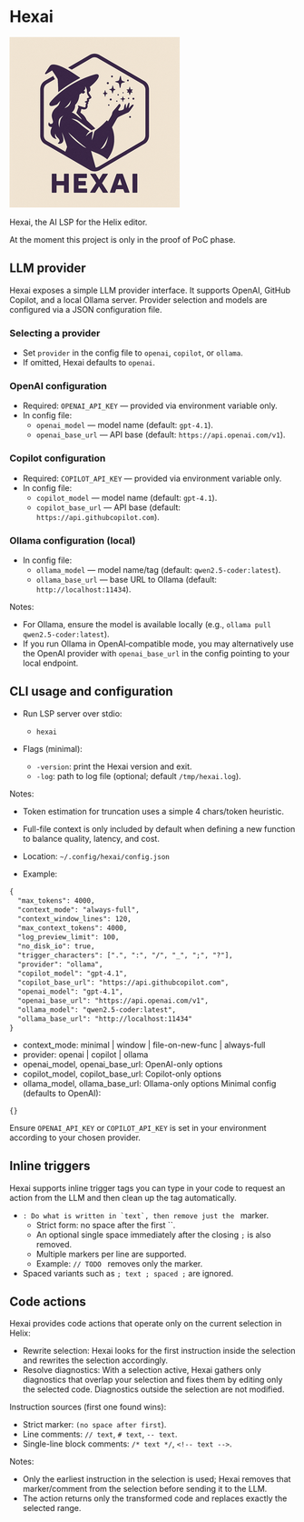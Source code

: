 # Hexai

![HexAI Small Logo](hexai-small.png)

Hexai, the AI LSP for the Helix editor.

At the moment this project is only in the proof of PoC phase.

## LLM provider

Hexai exposes a simple LLM provider interface. It supports OpenAI, GitHub Copilot, and a local Ollama server. Provider selection and models are configured via a JSON configuration file.

### Selecting a provider

- Set `provider` in the config file to `openai`, `copilot`, or `ollama`.
- If omitted, Hexai defaults to `openai`.

### OpenAI configuration

- Required: `OPENAI_API_KEY` — provided via environment variable only.
- In config file:
  - `openai_model` — model name (default: `gpt-4.1`).
  - `openai_base_url` — API base (default: `https://api.openai.com/v1`).

### Copilot configuration

- Required: `COPILOT_API_KEY` — provided via environment variable only.
- In config file:
  - `copilot_model` — model name (default: `gpt-4.1`).
  - `copilot_base_url` — API base (default: `https://api.githubcopilot.com`).

### Ollama configuration (local)

- In config file:
  - `ollama_model` — model name/tag (default: `qwen2.5-coder:latest`).
  - `ollama_base_url` — base URL to Ollama (default: `http://localhost:11434`).

Notes:
- For Ollama, ensure the model is available locally (e.g., `ollama pull qwen2.5-coder:latest`).
- If you run Ollama in OpenAI‑compatible mode, you may alternatively use the
  OpenAI provider with `openai_base_url` in the config pointing to your local endpoint.

## CLI usage and configuration

- Run LSP server over stdio:
  - `hexai`

- Flags (minimal):
  - `-version`: print the Hexai version and exit.
  - `-log`: path to log file (optional; default `/tmp/hexai.log`).

Notes:
- Token estimation for truncation uses a simple 4 chars/token heuristic.
- Full-file context is only included by default when defining a new function to balance quality, latency, and cost.

- Location: `~/.config/hexai/config.json`
- Example:

```
{
  "max_tokens": 4000,
  "context_mode": "always-full",
  "context_window_lines": 120,
  "max_context_tokens": 4000,
  "log_preview_limit": 100,
  "no_disk_io": true,
  "trigger_characters": [".", ":", "/", "_", ";", "?"],
  "provider": "ollama",
  "copilot_model": "gpt-4.1",
  "copilot_base_url": "https://api.githubcopilot.com",
  "openai_model": "gpt-4.1",
  "openai_base_url": "https://api.openai.com/v1",
  "ollama_model": "qwen2.5-coder:latest",
  "ollama_base_url": "http://localhost:11434"
}
```

* context_mode: minimal | window | file-on-new-func | always-full
* provider: openai | copilot | ollama
* openai_model, openai_base_url: OpenAI-only options
* copilot_model, copilot_base_url: Copilot-only options
* ollama_model, ollama_base_url: Ollama-only options
Minimal config (defaults to OpenAI):

```
{}
```

Ensure `OPENAI_API_KEY` or `COPILOT_API_KEY` is set in your environment according to your chosen provider.

## Inline triggers

Hexai supports inline trigger tags you can type in your code to request an
action from the LLM and then clean up the tag automatically.

- ``: Do what is written in `text`, then remove just the `` marker.
  - Strict form: no space after the first ``.
  - An optional single space immediately after the closing `;` is also removed.
  - Multiple markers per line are supported.
  - Example: `// TODO ` removes only the marker.
- Spaced variants such as `; text ; spaced ;` are ignored.

## Code actions

Hexai provides code actions that operate only on the current selection in Helix:

- Rewrite selection: Hexai looks for the first instruction inside the selection
  and rewrites the selection accordingly.
- Resolve diagnostics: With a selection active, Hexai gathers only diagnostics
  that overlap your selection and fixes them by editing only the selected code.
  Diagnostics outside the selection are not modified.

Instruction sources (first one found wins):

- Strict marker: `` (no space after first ``).
- Line comments: `// text`, `# text`, `-- text`.
- Single-line block comments: `/* text */`, `<!-- text -->`.

Notes:

- Only the earliest instruction in the selection is used; Hexai removes that marker/comment from the selection before sending it to the LLM.
- The action returns only the transformed code and replaces exactly the selected range.
